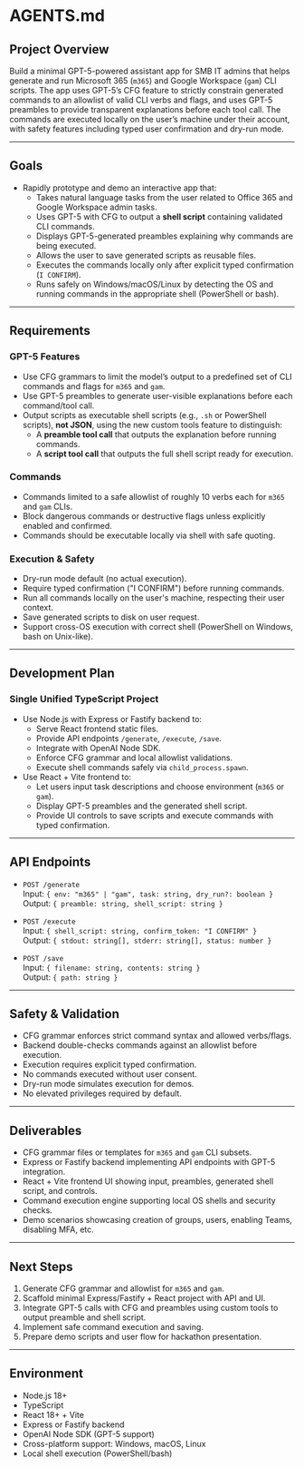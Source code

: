 # AGENTS.md

## Project Overview
Build a minimal GPT-5-powered assistant app for SMB IT admins that helps generate and run Microsoft 365 (`m365`) and Google Workspace (`gam`) CLI scripts. The app uses GPT-5’s CFG feature to strictly constrain generated commands to an allowlist of valid CLI verbs and flags, and uses GPT-5 preambles to provide transparent explanations before each tool call. The commands are executed locally on the user’s machine under their account, with safety features including typed user confirmation and dry-run mode.

---

## Goals
- Rapidly prototype and demo an interactive app that:
  - Takes natural language tasks from the user related to Office 365 and Google Workspace admin tasks.
  - Uses GPT-5 with CFG to output a **shell script** containing validated CLI commands.
  - Displays GPT-5-generated preambles explaining why commands are being executed.
  - Allows the user to save generated scripts as reusable files.
  - Executes the commands locally only after explicit typed confirmation (`I CONFIRM`).
  - Runs safely on Windows/macOS/Linux by detecting the OS and running commands in the appropriate shell (PowerShell or bash).

---

## Requirements

### GPT-5 Features
- Use CFG grammars to limit the model’s output to a predefined set of CLI commands and flags for `m365` and `gam`.
- Use GPT-5 preambles to generate user-visible explanations before each command/tool call.
- Output scripts as executable shell scripts (e.g., `.sh` or PowerShell scripts), **not JSON**, using the new custom tools feature to distinguish:
  - A **preamble tool call** that outputs the explanation before running commands.
  - A **script tool call** that outputs the full shell script ready for execution.

### Commands
- Commands limited to a safe allowlist of roughly 10 verbs each for `m365` and `gam` CLIs.
- Block dangerous commands or destructive flags unless explicitly enabled and confirmed.
- Commands should be executable locally via shell with safe quoting.

### Execution & Safety
- Dry-run mode default (no actual execution).
- Require typed confirmation ("I CONFIRM") before running commands.
- Run all commands locally on the user's machine, respecting their user context.
- Save generated scripts to disk on user request.
- Support cross-OS execution with correct shell (PowerShell on Windows, bash on Unix-like).

---

## Development Plan

### Single Unified TypeScript Project
- Use Node.js with Express or Fastify backend to:
  - Serve React frontend static files.
  - Provide API endpoints `/generate`, `/execute`, `/save`.
  - Integrate with OpenAI Node SDK.
  - Enforce CFG grammar and local allowlist validations.
  - Execute shell commands safely via `child_process.spawn`.
- Use React + Vite frontend to:
  - Let users input task descriptions and choose environment (`m365` or `gam`).
  - Display GPT-5 preambles and the generated shell script.
  - Provide UI controls to save scripts and execute commands with typed confirmation.

---

## API Endpoints

- `POST /generate`  
  Input: `{ env: "m365" | "gam", task: string, dry_run?: boolean }`  
  Output: `{ preamble: string, shell_script: string }`

- `POST /execute`  
  Input: `{ shell_script: string, confirm_token: "I CONFIRM" }`  
  Output: `{ stdout: string[], stderr: string[], status: number }`

- `POST /save`  
  Input: `{ filename: string, contents: string }`  
  Output: `{ path: string }`

---

## Safety & Validation

- CFG grammar enforces strict command syntax and allowed verbs/flags.
- Backend double-checks commands against an allowlist before execution.
- Execution requires explicit typed confirmation.
- No commands executed without user consent.
- Dry-run mode simulates execution for demos.
- No elevated privileges required by default.

---

## Deliverables

- CFG grammar files or templates for `m365` and `gam` CLI subsets.
- Express or Fastify backend implementing API endpoints with GPT-5 integration.
- React + Vite frontend UI showing input, preambles, generated shell script, and controls.
- Command execution engine supporting local OS shells and security checks.
- Demo scenarios showcasing creation of groups, users, enabling Teams, disabling MFA, etc.

---

## Next Steps

1. Generate CFG grammar and allowlist for `m365` and `gam`.
2. Scaffold minimal Express/Fastify + React project with API and UI.
3. Integrate GPT-5 calls with CFG and preambles using custom tools to output preamble and shell script.
4. Implement safe command execution and saving.
5. Prepare demo scripts and user flow for hackathon presentation.

---

## Environment

- Node.js 18+  
- TypeScript  
- React 18+ + Vite  
- Express or Fastify backend  
- OpenAI Node SDK (GPT-5 support)  
- Cross-platform support: Windows, macOS, Linux  
- Local shell execution (PowerShell/bash)  